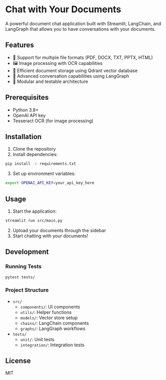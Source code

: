 # Chat with Your Documents

A powerful document chat application built with Streamlit, LangChain, and LangGraph that allows you to have conversations with your documents.

## Features

- 📄 Support for multiple file formats (PDF, DOCX, TXT, PPTX, HTML)
- 🖼️ Image processing with OCR capabilities
- 💾 Efficient document storage using Qdrant vector database
- 🤖 Advanced conversation capabilities using LangGraph
- 🎯 Modular and testable architecture

## Prerequisites

- Python 3.8+
- OpenAI API key
- Tesseract OCR (for image processing)

## Installation

1. Clone the repository
2. Install dependencies:
```bash
pip install -r requirements.txt
```

3. Set up environment variables:
```bash
export OPENAI_API_KEY=your_api_key_here
```

## Usage

1. Start the application:
```bash
streamlit run src/main.py
```

2. Upload your documents through the sidebar
3. Start chatting with your documents!

## Development

### Running Tests
```bash
pytest tests/
```

### Project Structure

- `src/`
  - `components/`: UI components
  - `utils/`: Helper functions
  - `models/`: Vector store setup
  - `chains/`: LangChain components
  - `graphs/`: LangGraph workflows
- `tests/`
  - `unit/`: Unit tests
  - `integration/`: Integration tests

## License

MIT 
